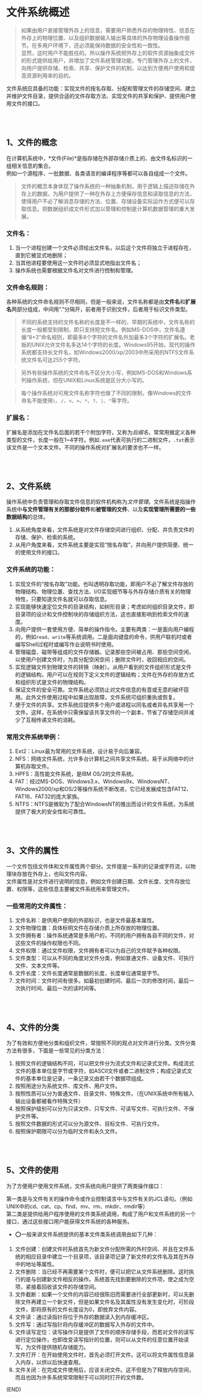# 文件系统概述    

> 如果由用户直接管理外存上的信息，需要用户熟悉外存的物理特性、信息在外存上的物理位置、以及组织数据输入输出等具体的外存物理设备操作细节。在多用户环境下，还必须能保持数据的安全性和一致性。    
> 显然，这时用户不能胜任的。所以操作系统把外存上的软件资源抽象成文件的形式提供给用户，并增加了文件系统管理功能，专门管理外存上的文件，向用户提供存储、检索、共享、保护文件的机制，以达到方便用户使用和提高资源利用率的目的。    


文件系统应具备的功能：实现文件的按名存取、分配和管理文件的存储空间、建立并维护文件目录，提供合适的文件存取方法、实现文件的共享和保护、提供用户使用文件的接口。    

<br />
<br />

## 1、文件的概念    

在计算机系统中，*文件(File)*是指存储在外部存储介质上的、由文件名标识的一组相关信息的集合。    
例如一个源程序、一批数据、各类语言的编译程序等都可以各自组成一个文件。    

> 文件的概念本身体现了操作系统的一种抽象机制，用于逻辑上描述存储在外存上的数据，为用户提供了一种在外存上方便保存信息和读取信息的方法，使得用户不必了解消息存储的方法、位置、存储设备实际运作方式便可以存取信息。把数据组织成文件形式加以管理和控制是计算机数据管理的重大发展。    


### 文件名：      

1. 当一个进程创建一个文件必须给出文件名，以后这个文件将独立于进程存在，直到它被显式地删除；
2. 当其他进程要使用这一文件时必须显式地指出文件名；
3. 操作系统也需要根据文件名对文件进行控制和管理。    

### 文件命名规则：      

各种系统的文件命名规则不尽相同，但是一般来说，文件名称都是由**文件名**和**扩展名**两部分组成，中间用“.”分隔开，前者用于识别文件，后者用于标识文件类型。    

> 不同的系统支持的文件名称的长度是不一样的，早期的系统中，文件名称的长度一般都受到限制，即只支持短文件名。例如MS-DOS中，文件名遵循“8+3”命名规则，即最多8个字符的文件名外加最多3个字符的扩展名。老板的UNIX允许文件名多达14个字符的长度。Windows95开始，现代的操作系统都支持长文件名，如Windows2000/xp/2003中所采用的NTFS文件系统文件名可达255个字符。

> 另外有些操作系统的文件命名不区分大小写，例如MS-DOS和Windows系列操作系统，但在UNIX和Linux系统是区分大小写的。    

> 每个操作系统对可用文件名称字符也做了不同的限制，像Windows的文件命名不能使用`\`、`/`、`<`、`>`、`*`、`?`、`|`、`"`等字符。    

### 扩展名：    

扩展名是添加在文件名后面的若干个附加字符，又称为*后缀名*，常常用做定义各种类型的文件，长度一般在1~4字符。例如`.exe`代表可执行的二进制文件，`.txt`表示该文件是一个文本文件。不同的操作系统对扩展名的要求也不一样。    


<br />
<br />

## 2、文件系统    

操作系统中负责管理和存取文件信息的软件机构称为*文件管理*。文件系统是指操作系统中**与文件管理有关的那部分软件**和**被管理的文件**、以及**实现管理所需要的一些数据结构**的总体。    

1. 从系统角度来看，文件系统是对文件存储空间进行组织、分配、并负责文件的存储、保护、检索的系统。    
2. 从用户角度来看，文件系统主要是实现“按名存取”，并向用户提供简便、统一的使用文件的接口。    

### 文件系统的功能：    

1. 实现文件的“按名存取”功能。也叫透明存取功能，即用户不必了解文件存放的物理结构、物理位置、查找方法、I/O实现细节等与外存存储介质有关的物理特性，只要知道文件名就可以存取信息。    
2. 实现能够快速定位文件的目录结构，如树形目录；考虑如何组织目录文件，即目录项的设计和文件控制块的存储组织方法，这也直接影响到检索文件的速度。    
3. 向用户提供一套使用方便、简单的操作指令。主要有两类：一是面向用户编程的，例如`read`、`write`等系统调用。二是面向键盘的命令，供用户联机时或者编写Shell过程时或编写作业说明书时使用。    
4. 管理磁盘、磁带等组成的文件存储器。记录那些空间被占用、那些空间空闲，以使用户创建文件时，为其分配空闲空间；删除文件时，收回相应的空间。    
5. 实现逻辑文件到物理文件的转换（映射）。从用户看到的文件组织形式是文件的逻辑结构，用户可以在规则下定义文件的逻辑结构；文件在外存的存放方式和组织形式是文件的物理结构。    
6. 保证文件的安全可靠。文件系统必须防止对文件信息的有意或无意的破坏窃用。此外文件使用过程中如果出现故障，文件系统可组织重执或恢复。    
7. 便于文件的共享。文件系统应提供多个用户或进程以同名或者异名共享用一个文件。这样，在系统中只需保留该共享文件的一个副本，节省了存储空间并减少了互相传递文件的消耗。    



### 常用文件系统举例：    

1. Ext2：Linux最为常用的文件系统，设计易于向后兼容。    
2. NFS：网络文件系统，允许多台计算机之间共享文件系统，易于从网络中的计算机存取文件。    
3. HPFS：高性能文件系统，是IBM OS/2的文件系统。    
4. FAT：经过MS-DOS、Windows3.x、Windows9x、WindowsNT、Windows2000/xp和OS/2等操作系统不断改进，它已经发展成包含FAT12、FAT16、FAT32的庞大家族。    
5. NTFS：NTFS是微软为了配合WindowsNT的推出而设计的文件系统，为系统提供了极大的安全性和可靠性。    



<br />
<br />

## 3、文件的属性    

一个文件包括文件体和文件属性两个部分。文件提是一系列的记录或字符流，以物理块存放在外存上，也叫文件内容。    
文件属性是对文件进行说明的信息，例如文件创建日期、文件长度、文件存放位置、权限等，这些信息主要被文件系统用来管理文件。    

### 一些常用的文件属性：    

1. 文件名称：是供用户使用的外部标识，也是文件最基本属性。    
2. 文件物理位置：具体标明文件在存储介质上所存放的物理位置。    
3. 文件拥有者：操作系统通常是多用户的，不同的用户拥有各自不同的文件，对这些文件的操作权限也不同。    
4. 文件权限：通过文件权限，文件拥有者可以为自己的文件赋予各种权限。    
5. 文件类型：可以从不同的角度对文件分类，例如普通文件、设备文件、可执行文件、文本文件等。    
6. 文件长度：文件长度通常是数据的长度，长度单位通常是字节。    
7. 文件时间：文件时间有很多。如最初创建时间、最后一次的修改时间，最后一次执行时间、最后一次的读时间等。    

<br />
<br />

## 4、文件的分类    

为了有效和方便地分类和组织文件，常按照不同的观点对文件进行分类。文件分类方法有很多，下面是一些常见的分类方法：    

1. 按照文件的逻辑结构不同，可以把文件分为流式文件和记录式文件。构成流式文件的基本单位是字节或字符，如ASCII文件或者二进制文件；构成记录式文件的基本单位是记录，一条记录又由若干个数据项组成。    
2. 按照用途分为系统文件、库文件、用户文件。    
3. 按照性质可以分为普通文件、目录文件、特殊文件。（在UNIX系统中所有输入输出设备都被看作特殊文件）    
4. 按照保护级别可以分为只读文件、只写文件、可读写文件、可执行文件、不保护文件等。    
5. 按照文件数据的形式可以分为源文件、目标文件、可执行文件。    
6. 按照保护期限可以分为临时文件和永久文件。    


<br />
<br />

## 5、文件的使用    

为了方便用户使用文件系统，文件系统向用户提供了两类操作接口：    

第一类是与文件有关的操作命令或作业控制语言中与文件有关的JCL语句。（例如UNIX中的cd、cat、cp、find、mv、rm、mkdir、rmdir等）    
第二类是提供给用户程序使用的文件类系统调用，构成了用户和文件系统的另一个接口，通过这些接口用户能获得文件系统的各种服务。    

- ⭕一般来讲文件系统提供的基本文件类系统调用由如下几种：    

1. 文件创建：创建文件时系统首先为新文件分配所需的外村空间、并且在文件系统的相应目录中建立一个目录项，该目录项记录了新文件的文件名及其在外存中的地址等属性。    
2. 文件删除：当已经不再需要某个文件时，便可以把它从文件系统删除。这时执行的是与创建新文件相反的操作。系统首先找到要删除的文件项，使之成为空项，紧接着回收该文件的存储空间。    
3. 文件截断：如果一个文件的内容已经很陈旧而需要进行全部更新时，可以先删除文件再建立一个新文件，但是如果文件名及其属性没有发生变化时，可阶段文件，即将原有的文件长度设为0，即放弃文件内容。    
4. 文件读：通过读指针将位于外存的数据读入到内存缓冲区。    
5. 文件写：通过写指针将内存缓冲区的数据写入外存的文件中。    
6. 文件读写定位：读写操作只是提供了文件的顺序存储手段，而若对文件的读写进行定位操作，也即改变读写指针的位置，则可以从文件的任意位置开始读写，为文件提供随机存储能力。    
7. 文件打开：在开始使用文件时，首先必须打开文件。这可以将文件属性信息装入内存，以供以后快速查用。    
8. 文件关闭：在完成文件使用后，应该关闭文件。这不但是为了释放内存空间，而且也因为许多系统常常限制于可以同时打开的文件数。    



(END)    